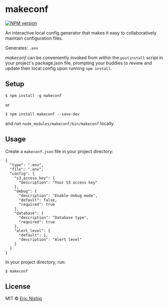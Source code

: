 makeconf
========

[![NPM version][npm-image]][npm-url]

An interactive local config generator that makes it easy to collaboratively
maintain configuration files.

Generates: `.env`

*makeconf* can be conveniently invoked from within the `postinstall` script
in your project's package.json file, prompting your buddies to review and update
their local config upon running `npm install`.

## Setup

```
$ npm install -g makeconf
```

or

```
$ npm install makeconf --save-dev
```

and run `node_modules/makeconf/bin/makeconf` locally.

## Usage

Create a `makeconf.json` file in your project directory:

```
{
  "type": ".env",
  "file": ".env",
  "config": {
    "s3_access_key": {
      "description": "Your S3 access key"
    },
    "debug": {
      "description": "Enable debug mode",
      "default": false,
      "required": true
    },
    "database": {
      "description": "Database type",
      "required": true
    },
    "alert_level": {
      "default": 1,
      "description": "Alert level"
    }
  }
}
```

In your project directory, run:

```
$ makeconf
```

## License

MIT © [Eric Nishio](http://ericnish.io)

[npm-url]: https://npmjs.org/package/makeconf
[npm-image]: https://img.shields.io/npm/v/makeconf.svg?style=flat-square
